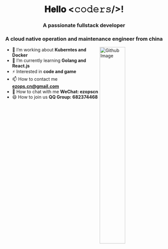 <h1 align="center">𝐇𝐞𝐥𝐥𝐨 <𝚌𝚘𝚍𝚎𝚛𝚜/>!</h1>

<h3 align="center">A passionate fullstack developer</h3>
<h3 align="center">A cloud native operation and maintenance engineer from china</h3>

<img width="40%" align="right" alt="Github Image" src="https://raw.githubusercontent.com/onimur/.github/master/.resources/git-header.svg" />

- 🔭 I’m working about **Kuberntes and Docker**
- 🌱 I’m currently learning **Golang and React.js**
- ⚡ Interested in **code and game**
- 📫 How to contact me **ezops.cn@gmail.com**
- 💬 How to chat with me **WeChat: ezopscn**
- 😄 How to join us **QQ Group: 682374468**

